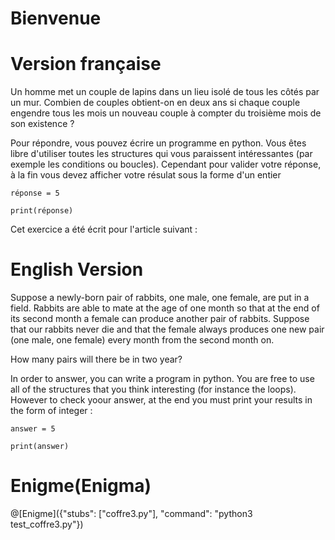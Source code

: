 # Bienvenue

# Version française

Un homme met un couple de lapins dans un lieu isolé de tous les côtés par un mur. Combien de couples obtient-on en deux ans si chaque couple engendre tous les mois un nouveau couple à compter du troisième mois de son existence ?

Pour répondre, vous pouvez écrire un programme en python. Vous êtes libre d'utiliser toutes les structures qui vous paraissent intéressantes (par exemple les conditions ou boucles).  Cependant pour valider votre réponse, à la fin vous devez afficher votre résulat sous la forme d'un entier 

    réponse = 5
    
    print(réponse)
    
Cet exercice a été écrit pour l'article suivant :

# English Version
Suppose a newly-born pair of rabbits, one male, one female, are put in a field. Rabbits are able to mate at the age of one month so that at the end of its second month a female can produce another pair of rabbits. Suppose that our rabbits never die and that the female always produces one new pair (one male, one female) every month from the second month on. 

How many pairs will there be in two year?

In order to answer, you can write a program in python. You are free to use all of the structures that you think interesting (for instance the loops).  However to check yoour answer, at the end you must print your results in the form of integer :

    answer = 5
    
    print(answer)

# Enigme(Enigma)

@[Enigme]({"stubs": ["coffre3.py"], "command": "python3 test_coffre3.py"})

